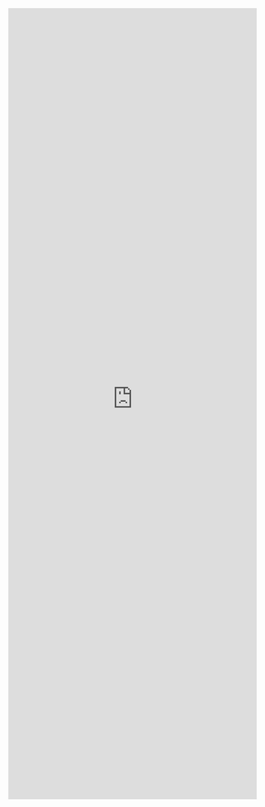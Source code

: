 <iframe 
    title='Rating Examples'
    src='https://fabricweb.z5.web.core.windows.net/pr-deploy-site/refs/pull/9333/merge/fabric-website-resources/dist/index.html#/examples/rating?docsExample=true'
    frameborder='no'
    height='1600'
    style='width: 100%;'
>